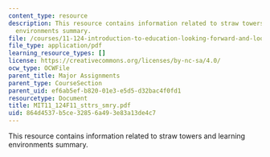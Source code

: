 ```yaml
---
content_type: resource
description: This resource contains information related to straw towers and learning
  environments summary.
file: /courses/11-124-introduction-to-education-looking-forward-and-looking-back-on-education-fall-2011/864d4537b5ce32856a493e83a13de4c7_MIT11_124F11_sttrs_smry.pdf
file_type: application/pdf
learning_resource_types: []
license: https://creativecommons.org/licenses/by-nc-sa/4.0/
ocw_type: OCWFile
parent_title: Major Assignments
parent_type: CourseSection
parent_uid: ef6ab5ef-b820-01e3-e5d5-d32bac4f0fd1
resourcetype: Document
title: MIT11_124F11_sttrs_smry.pdf
uid: 864d4537-b5ce-3285-6a49-3e83a13de4c7
---
```

This resource contains information related to straw towers and learning environments summary.